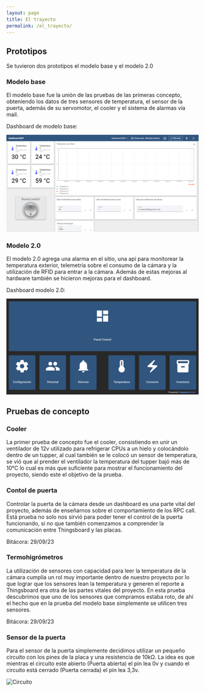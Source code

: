```yaml
---
layout: page
title: El trayecto
permalink: /el_trayecto/
---
```


## Prototipos
Se tuvieron dos prototipos el modelo base y el modelo 2.0

### Modelo base

El modelo base fue la unión de las pruebas de las primeras concepto, obteniendo los datos de tres sensores de temperatura, 
el sensor de la puerta, además de su servomotor, el cooler y el sistema de alarmas vía mail.

Dashboard de modelo base:

![Dashboard de modelo base](https://raw.githubusercontent.com/SisCom-PI2-2023-2/proyecto-keep-it-cool/main/docs/_posts/img/Dashboard10_10_23.png)

### Modelo 2.0

El modelo 2.0 agrega una alarma en el sitio, una api para monitorear la temperatura exterior, telemetría sobre el consumo de la cámara y la utilización de RFID para entrar a la cámara.
Además de estas mejoras al hardware también se hicieron mejoras para el dashboard.

Dashboard modelo 2.0:

![Dashboard de modelo 2.0](https://raw.githubusercontent.com/SisCom-PI2-2023-2/proyecto-keep-it-cool/main/docs/_posts/img/Dashboard.jpg)


## Pruebas de concepto

### Cooler

La primer prueba de concepto fue el cooler, consistiendo en unir un ventilador de 12v  utilizado para refrigerar CPUs a un hielo y colocándolo dentro de un tupper, al cual también se le colocó un sensor de temperatura, se vió que al prender el ventilador la temperatura del tupper bajó más de 10°C lo cual es más que suficiente para mostrar el funcionamiento del proyecto, siendo este el objetivo de la prueba.  

### Contol de puerta

Controlar la puerta de la cámara desde un dashboard es una parte vital del proyecto, además de enseñarnos sobre el comportamiento de los RPC call. Está prueba no solo nos sirvió para poder tener el control de la puerta funcionando, si no que también comenzamos a comprender la comunicación entre Thingsboard y las placas.

Bitácora: 29/09/23


### Termohigrómetros

La utilización de sensores con capacidad para leer la temperatura de la cámara cumplía un rol muy importante dentro de nuestro proyecto por lo que lograr que los sensores lean la temperatura y generen el reporte a Thingsboard era otra de las partes vitales del proyecto. En esta prueba descubrimos que uno de los sensores que compramos estaba roto, de ahí el hecho que en la prueba del modelo base simplemente se utilicen tres sensores.

Bitácora: 29/09/23

### Sensor de la puerta

Para el sensor de la puerta simplemente decidimos utilizar un pequeño circuito con los pines de la placa y una resistencia de 10kΩ. La idea es que mientras el circuito este abierto (Puerta abierta) el pin lea 0v y cuando el circuito está cerrado (Puerta cerrada) el pin lea 3,3v.




![Circuito](https://raw.githubusercontent.com/SisCom-PI2-2023-2/proyecto-keep-it-cool/main/docs/_posts/img/Dashboard10_10_23.png**)

